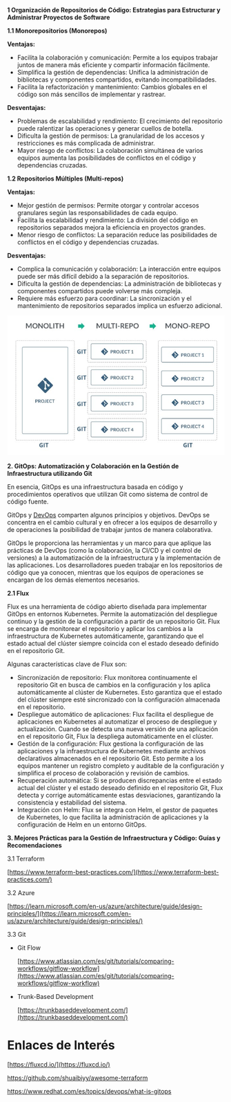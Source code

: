 
**1  Organización de Repositorios de Código: Estrategias para Estructurar y Administrar Proyectos de Software**

**1.1 Monorepositorios (Monorepos)**


**Ventajas:**

- Facilita la colaboración y comunicación: Permite a los equipos trabajar juntos de manera más eficiente y compartir información fácilmente.
- Simplifica la gestión de dependencias: Unifica la administración de bibliotecas y componentes compartidos, evitando incompatibilidades.
- Facilita la refactorización y mantenimiento: Cambios globales en el código son más sencillos de implementar y rastrear.

**Desventajas:**

- Problemas de escalabilidad y rendimiento: El crecimiento del repositorio puede ralentizar las operaciones y generar cuellos de botella.
- Dificulta la gestión de permisos: La granularidad de los accesos y restricciones es más complicada de administrar.
- Mayor riesgo de conflictos: La colaboración simultánea de varios equipos aumenta las posibilidades de conflictos en el código y dependencias cruzadas.

**1.2 Repositorios Múltiples (Multi-repos)**

**Ventajas:**

- Mejor gestión de permisos: Permite otorgar y controlar accesos granulares según las responsabilidades de cada equipo.
- Facilita la escalabilidad y rendimiento: La división del código en repositorios separados mejora la eficiencia en proyectos grandes.
- Menor riesgo de conflictos: La separación reduce las posibilidades de conflictos en el código y dependencias cruzadas.

**Desventajas:**

- Complica la comunicación y colaboración: La interacción entre equipos puede ser más difícil debido a la separación de repositorios.
- Dificulta la gestión de dependencias: La administración de bibliotecas y componentes compartidos puede volverse más compleja.
- Requiere más esfuerzo para coordinar: La sincronización y el mantenimiento de repositorios separados implica un esfuerzo adicional.

![Estrategia de Repositorio](imagenes/repoestrategia.png) 

**2. GitOps: Automatización y Colaboración en la Gestión de Infraestructura utilizando Git**

En esencia, GitOps es una infraestructura basada en código y procedimientos operativos que utilizan Git como sistema de control de código fuente.

GitOps y [DevOps](https://www.redhat.com/es/topics/devops) comparten algunos principios y objetivos. DevOps se concentra en el cambio cultural y en ofrecer a los equipos de desarrollo y de operaciones la posibilidad de trabajar juntos de manera colaborativa.

GitOps le proporciona las herramientas y un marco para que aplique las prácticas de DevOps (como la colaboración, la CI/CD y el control de versiones) a la automatización de la infraestructura y la implementación de las aplicaciones. Los desarrolladores pueden trabajar en los repositorios de código que ya conocen, mientras que los equipos de operaciones se encargan de los demás elementos necesarios.

**2.1 Flux**

Flux es una herramienta de código abierto diseñada para implementar GitOps en entornos Kubernetes. Permite la automatización del despliegue continuo y la gestión de la configuración a partir de un repositorio Git. Flux se encarga de monitorear el repositorio y aplicar los cambios a la infraestructura de Kubernetes automáticamente, garantizando que el estado actual del clúster siempre coincida con el estado deseado definido en el repositorio Git.

Algunas características clave de Flux son:

- Sincronización de repositorio: Flux monitorea continuamente el repositorio Git en busca de cambios en la configuración y los aplica automáticamente al clúster de Kubernetes. Esto garantiza que el estado del clúster siempre esté sincronizado con la configuración almacenada en el repositorio.
- Despliegue automático de aplicaciones: Flux facilita el despliegue de aplicaciones en Kubernetes al automatizar el proceso de despliegue y actualización. Cuando se detecta una nueva versión de una aplicación en el repositorio Git, Flux la despliega automáticamente en el clúster.
- Gestión de la configuración: Flux gestiona la configuración de las aplicaciones y la infraestructura de Kubernetes mediante archivos declarativos almacenados en el repositorio Git. Esto permite a los equipos mantener un registro completo y auditable de la configuración y simplifica el proceso de colaboración y revisión de cambios.
- Recuperación automática: Si se producen discrepancias entre el estado actual del clúster y el estado deseado definido en el repositorio Git, Flux detecta y corrige automáticamente estas desviaciones, garantizando la consistencia y estabilidad del sistema.
- Integración con Helm: Flux se integra con Helm, el gestor de paquetes de Kubernetes, lo que facilita la administración de aplicaciones y la configuración de Helm en un entorno GitOps.

**3. Mejores Prácticas para la Gestión de Infraestructura y Código: Guías y Recomendaciones**

3.1 Terraform

[https://www.terraform-best-practices.com/](https://www.terraform-best-practices.com/)

3.2 Azure

[https://learn.microsoft.com/en-us/azure/architecture/guide/design-principles/](https://learn.microsoft.com/en-us/azure/architecture/guide/design-principles/)

3.3 Git

- Git Flow
  
    [https://www.atlassian.com/es/git/tutorials/comparing-workflows/gitflow-workflow](https://www.atlassian.com/es/git/tutorials/comparing-workflows/gitflow-workflow)

- Trunk-Based Development
    
    [https://trunkbaseddevelopment.com/](https://trunkbaseddevelopment.com/) 
    

# Enlaces de Interés

[https://fluxcd.io/](https://fluxcd.io/)

https://github.com/shuaibiyy/awesome-terraform

https://www.redhat.com/es/topics/devops/what-is-gitops
